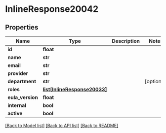 # InlineResponse20042

## Properties
Name | Type | Description | Notes
------------ | ------------- | ------------- | -------------
**id** | **float** |  | 
**name** | **str** |  | 
**email** | **str** |  | 
**provider** | **str** |  | 
**department** | **str** |  | [optional] 
**roles** | [**list[InlineResponse20033]**](InlineResponse20033.md) |  | 
**eula_version** | **float** |  | 
**internal** | **bool** |  | 
**active** | **bool** |  | 

[[Back to Model list]](../README.md#documentation-for-models) [[Back to API list]](../README.md#documentation-for-api-endpoints) [[Back to README]](../README.md)

